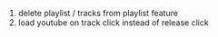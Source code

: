 1. delete playlist / tracks from playlist feature
2. load youtube on track click instead of release click
